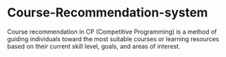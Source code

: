 # Course-Recommendation-system
Course recommendation in CP (Competitive Programming) is a method of guiding individuals toward the most suitable courses or learning resources based on their current skill level, goals, and areas of interest. 
